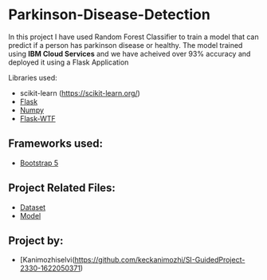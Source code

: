 # Parkinson-Disease-Detection


In this project I have used Random Forest Classifier to train a model that can predict if a person has parkinson disease or healthy. The  model trained using **IBM Cloud Services** and we have acheived over 93% accuracy and deployed it using a Flask Application

Libraries used:
- scikit-learn (https://scikit-learn.org/)
- [Flask](https://flask.palletsprojects.com/en/2.0.x/)
- [Numpy](https://numpy.org/)
- [Flask-WTF](https://flask-wtf.readthedocs.io/en/0.15.x/)


Frameworks used:
-
- [Bootstrap 5](https://getbootstrap.com/docs/5.0/getting-started/introduction/)

Project Related Files:
-

- [Dataset](https://drive.google.com/drive/folders/1Y3m9E98m33v6L9AqWWgHlzvMA_TsyQBi?usp=sharing)
- [Model](https://drive.google.com/file/d/13baW49-PkTC1uTu-5bAvhchrrqBl5xAA/view?usp=sharing)


Project by:
-
- [Kanimozhiselvi(https://github.com/keckanimozhi/SI-GuidedProject-2330-1622050371)
